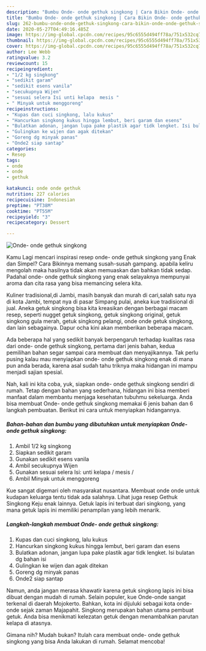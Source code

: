 ```yaml
---
description: "Bumbu Onde- onde gethuk singkong | Cara Bikin Onde- onde gethuk singkong Yang Menggugah Selera"
title: "Bumbu Onde- onde gethuk singkong | Cara Bikin Onde- onde gethuk singkong Yang Menggugah Selera"
slug: 262-bumbu-onde-onde-gethuk-singkong-cara-bikin-onde-onde-gethuk-singkong-yang-menggugah-selera
date: 2020-05-27T04:49:16.485Z
image: https://img-global.cpcdn.com/recipes/95c6555d494ff78a/751x532cq70/onde-onde-gethuk-singkong-foto-resep-utama.jpg
thumbnail: https://img-global.cpcdn.com/recipes/95c6555d494ff78a/751x532cq70/onde-onde-gethuk-singkong-foto-resep-utama.jpg
cover: https://img-global.cpcdn.com/recipes/95c6555d494ff78a/751x532cq70/onde-onde-gethuk-singkong-foto-resep-utama.jpg
author: Lee Webb
ratingvalue: 3.2
reviewcount: 15
recipeingredient:
- "1/2 kg singkong"
- "sedikit garam"
- "sedikit esens vanila"
- "secukupnya Wijen"
- "sesuai selera Isi unti kelapa  mesis "
- " Minyak untuk menggoreng"
recipeinstructions:
- "Kupas dan cuci singkong, lalu kukus"
- "Hancurkan singkong kukus hingga lembut, beri garam dan esens"
- "Bulatkan adonan, jangan lupa pake plastik agar tidk lengket. Isi bulatan dg bahan isi"
- "Gulingkan ke wijen dan agak ditekan"
- "Goreng dg minyak panas"
- "Onde2 siap santap"
categories:
- Resep
tags:
- onde
- onde
- gethuk

katakunci: onde onde gethuk 
nutrition: 227 calories
recipecuisine: Indonesian
preptime: "PT38M"
cooktime: "PT55M"
recipeyield: "3"
recipecategory: Dessert

---
```



![Onde- onde gethuk singkong](https://img-global.cpcdn.com/recipes/95c6555d494ff78a/751x532cq70/onde-onde-gethuk-singkong-foto-resep-utama.jpg)

Kamu Lagi mencari inspirasi resep onde- onde gethuk singkong yang Enak dan Simpel? Cara Bikinnya memang susah-susah gampang. apabila keliru mengolah maka hasilnya tidak akan memuaskan dan bahkan tidak sedap. Padahal onde- onde gethuk singkong yang enak selayaknya mempunyai aroma dan cita rasa yang bisa memancing selera kita.

Kuliner tradisional,di Jambi, masih banyak dan murah di cari,salah satu nya di kota Jambi, tempat nya di pasar Simpang pulai, aneka kue tradisional di jual. Aneka getuk singkong bisa kita kreasikan dengan berbagai macam resep, seperti nugget getuk singkong, getuk singkong original, getuk singkong gula merah, getuk singkong pelangi, onde onde getuk singkong, dan lain sebagainya. Dapur ocha kini akan memberikan beberapa macam.

Ada beberapa hal yang sedikit banyak berpengaruh terhadap kualitas rasa dari onde- onde gethuk singkong, pertama dari jenis bahan, kedua pemilihan bahan segar sampai cara membuat dan menyajikannya. Tak perlu pusing kalau mau menyiapkan onde- onde gethuk singkong enak di mana pun anda berada, karena asal sudah tahu triknya maka hidangan ini mampu menjadi sajian spesial.


Nah, kali ini kita coba, yuk, siapkan onde- onde gethuk singkong sendiri di rumah. Tetap dengan bahan yang sederhana, hidangan ini bisa memberi manfaat dalam membantu menjaga kesehatan tubuhmu sekeluarga. Anda bisa membuat Onde- onde gethuk singkong memakai 6 jenis bahan dan 6 langkah pembuatan. Berikut ini cara untuk menyiapkan hidangannya.

<!--inarticleads1-->

##### Bahan-bahan dan bumbu yang dibutuhkan untuk menyiapkan Onde- onde gethuk singkong:

1. Ambil 1/2 kg singkong
1. Siapkan sedikit garam
1. Gunakan sedikit esens vanila
1. Ambil secukupnya Wijen
1. Gunakan sesuai selera Isi: unti kelapa / mesis /
1. Ambil  Minyak untuk menggoreng


Kue sangat digemari oleh masyarakat nusantara. Membuat onde onde untuk kudapan keluarga tentu tidak ada salahnya. Lihat juga resep Gethuk Singkong Keju enak lainnya. Getuk lapis ini terbuat dari singkong, yang mana getuk lapis ini memiliki penampilan yang lebih menarik. 

<!--inarticleads2-->

##### Langkah-langkah membuat Onde- onde gethuk singkong:

1. Kupas dan cuci singkong, lalu kukus
1. Hancurkan singkong kukus hingga lembut, beri garam dan esens
1. Bulatkan adonan, jangan lupa pake plastik agar tidk lengket. Isi bulatan dg bahan isi
1. Gulingkan ke wijen dan agak ditekan
1. Goreng dg minyak panas
1. Onde2 siap santap


Namun, anda jangan merasa khawatir karena getuk singkong lapis ini bisa dibuat dengan mudah di rumah. Selain populer, kue Onde-onde sangat terkenal di daerah Mojokerto. Bahkan, kota ini dijuluki sebagai kota onde-onde sejak zaman Majapahit. Singkong merupakan bahan utama pembuat getuk. Anda bisa menikmati kelezatan getuk dengan menambahkan parutan kelapa di atasnya. 

Gimana nih? Mudah bukan? Itulah cara membuat onde- onde gethuk singkong yang bisa Anda lakukan di rumah. Selamat mencoba!
